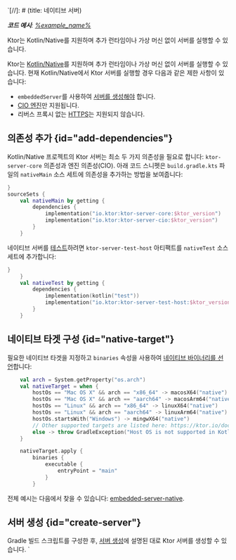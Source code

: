 `[//]: # (title: 네이티브 서버)

<tldr>
<var name="example_name" value="embedded-server-native"/>
<p>
    <b>코드 예시</b>:
    <a href="https://github.com/ktorio/ktor-documentation/tree/%ktor_version%/codeSnippets/snippets/%example_name%">
        %example_name%
    </a>
</p>
</tldr>

<link-summary>
Ktor는 Kotlin/Native를 지원하며 추가 런타임이나 가상 머신 없이 서버를 실행할 수 있습니다.
</link-summary>

Ktor는 [Kotlin/Native](https://kotlinlang.org/docs/native-overview.html)를 지원하며 추가 런타임이나 가상 머신 없이 서버를 실행할 수 있습니다. 현재 Kotlin/Native에서 Ktor 서버를 실행할 경우 다음과 같은 제한 사항이 있습니다:
* `embeddedServer`를 사용하여 [서버를 생성해야](server-create-and-configure.topic) 합니다.
* [CIO 엔진](server-engines.md)만 지원됩니다.
* 리버스 프록시 없는 [HTTPS](server-ssl.md)는 지원되지 않습니다.

## 의존성 추가 {id="add-dependencies"}

Kotlin/Native 프로젝트의 Ktor 서버는 최소 두 가지 의존성을 필요로 합니다: `ktor-server-core` 의존성과 엔진 의존성(CIO). 아래 코드 스니펫은 `build.gradle.kts` 파일의 `nativeMain` 소스 세트에 의존성을 추가하는 방법을 보여줍니다:

```kotlin
}
sourceSets {
    val nativeMain by getting {
        dependencies {
            implementation("io.ktor:ktor-server-core:$ktor_version")
            implementation("io.ktor:ktor-server-cio:$ktor_version")
        }
    }
```

네이티브 서버를 [테스트](server-testing.md)하려면 `ktor-server-test-host` 아티팩트를 `nativeTest` 소스 세트에 추가합니다:

```kotlin
}
    }
    val nativeTest by getting {
        dependencies {
            implementation(kotlin("test"))
            implementation("io.ktor:ktor-server-test-host:$ktor_version")
        }
    }
```

## 네이티브 타겟 구성 {id="native-target"}

필요한 네이티브 타겟을 지정하고 `binaries` 속성을 사용하여 [네이티브 바이너리를 선언](https://kotlinlang.org/docs/mpp-build-native-binaries.html)합니다:

```kotlin
    val arch = System.getProperty("os.arch")
    val nativeTarget = when {
        hostOs == "Mac OS X" && arch == "x86_64" -> macosX64("native")
        hostOs == "Mac OS X" && arch == "aarch64" -> macosArm64("native")
        hostOs == "Linux" && arch == "x86_64" -> linuxX64("native")
        hostOs == "Linux" && arch == "aarch64" -> linuxArm64("native")
        hostOs.startsWith("Windows") -> mingwX64("native")
        // Other supported targets are listed here: https://ktor.io/docs/server-native.html#targets
        else -> throw GradleException("Host OS is not supported in Kotlin/Native.")
    }

    nativeTarget.apply {
        binaries {
            executable {
                entryPoint = "main"
            }
        }
```

전체 예시는 다음에서 찾을 수 있습니다: [embedded-server-native](https://github.com/ktorio/ktor-documentation/tree/%ktor_version%/codeSnippets/snippets/embedded-server-native).

## 서버 생성 {id="create-server"}

Gradle 빌드 스크립트를 구성한 후, [서버 생성](server-create-and-configure.topic)에 설명된 대로 Ktor 서버를 생성할 수 있습니다.
`